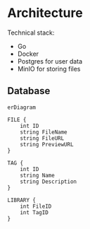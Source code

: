 # Architecture

Technical stack:

- Go
- Docker
- Postgres for user data
- MinIO for storing files

## Database

```mermaid
erDiagram

FILE {
    int ID
    string FileName
    string FileURL
    string PreviewURL
}

TAG {
    int ID
    string Name
    string Description
}

LIBRARY {
    int FileID
    int TagID
}

```
